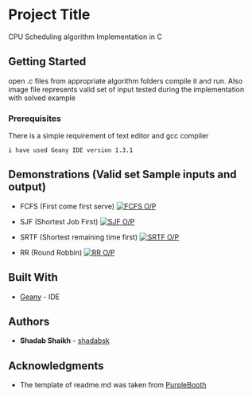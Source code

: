 # Project Title

CPU Scheduling algorithm Implementation in C

## Getting Started

open .c files from appropriate algorithm folders compile it and run. Also image file represents valid set of input tested during the implementation with solved example

### Prerequisites

There is a simple requirement of text editor and gcc compiler

```
i have used Geany IDE version 1.3.1
```

## Demonstrations (Valid set Sample inputs and output)

* FCFS (First come first serve)
[![FCFS O/P](https://ibb.co/Kj99DM2)]()

* SJF (Shortest Job First)
[![SJF O/P](https://ibb.co/k2rfpzM)]()

* SRTF (Shortest remaining time first)
[![SRTF O/P](https://ibb.co/pfzT9rH)]()

* RR (Round Robbin)
[![RR O/P](https://ibb.co/HC304QK)]()

## Built With

* [Geany](https://www.geany.org/download) - IDE 


## Authors

* **Shadab Shaikh** - [shadabsk](https://github.com/shadabsk)

## Acknowledgments

* The template of readme.md was taken from [PurpleBooth](https://github.com/PurpleBooth)


